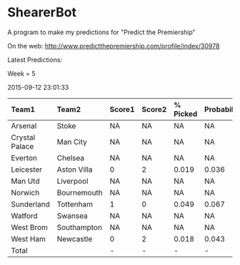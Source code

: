 # ShearerBot
A program to make my predictions for "Predict the Premiership"

On the web: http://www.predictthepremiership.com/profile/index/30978

Latest Predictions:

Week = 5

2015-09-12 23:01:33
<sub>


|Team1          |Team2       |Score1 |Score2 |% Picked |Probability |Expected |SD    |n    |
|:--------------|:-----------|:------|:------|:--------|:-----------|:--------|:-----|:----|
|Arsenal        |Stoke       |NA     |NA     |NA       |NA          |NA       |NA    |NA   |
|Crystal Palace |Man City    |NA     |NA     |NA       |NA          |NA       |NA    |NA   |
|Everton        |Chelsea     |NA     |NA     |NA       |NA          |NA       |NA    |NA   |
|Leicester      |Aston Villa |0      |2      |0.019    |0.036       |0.819    |1.67  |4573 |
|Man Utd        |Liverpool   |NA     |NA     |NA       |NA          |NA       |NA    |NA   |
|Norwich        |Bournemouth |NA     |NA     |NA       |NA          |NA       |NA    |NA   |
|Sunderland     |Tottenham   |1      |0      |0.049    |0.067       |0.966    |1.96  |4572 |
|Watford        |Swansea     |NA     |NA     |NA       |NA          |NA       |NA    |NA   |
|West Brom      |Southampton |NA     |NA     |NA       |NA          |NA       |NA    |NA   |
|West Ham       |Newcastle   |0      |2      |0.018    |0.043       |1.025    |1.796 |4565 |
|Total          |            |-      |-      |-        |-           |NA       |NA    |NA   |

</sub>